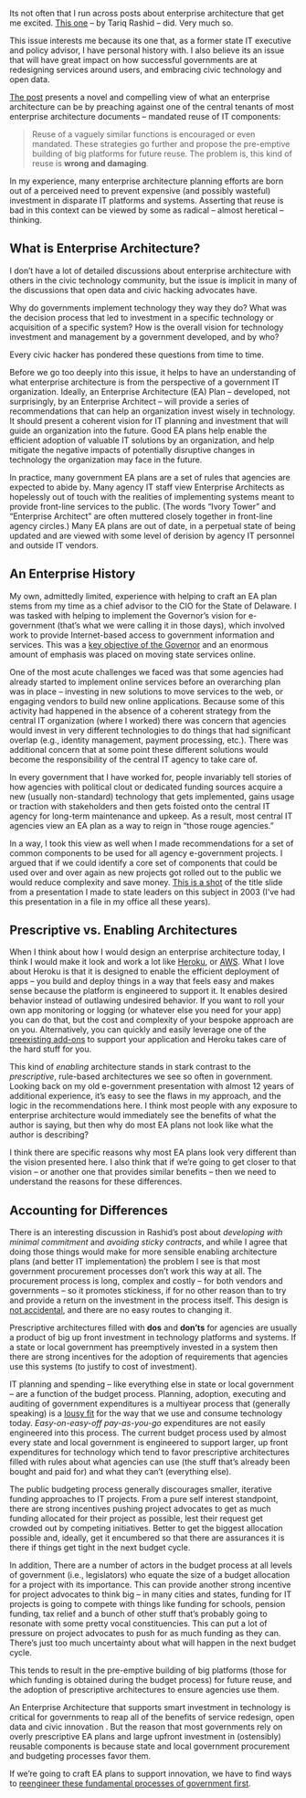Its not often that I run across posts about enterprise architecture that get me excited. [This one](https://medium.com/@postenterprise/the-abuse-of-reuse-96b2e0af01a7#.60vib6z9f) – by Tariq Rashid – did. Very much so.

This issue interests me because its one that, as a former state IT executive and policy advisor, I have personal history with. I also believe its an issue that will have great impact on how successful governments are at redesigning services around users, and embracing civic technology and open data.

[The post](https://medium.com/@postenterprise/the-abuse-of-reuse-96b2e0af01a7#.60vib6z9f) presents a novel and compelling view of what an enterprise architecture can be by preaching against one of the central tenants of most enterprise architecture documents – mandated reuse of IT components:

>Reuse of a vaguely similar functions is encouraged or even mandated. These strategies go further and propose the pre-emptive building of big platforms for future reuse. The problem is, this kind of reuse is **wrong and damaging**.

In my experience, many enterprise architecture planning efforts are born out of a perceived need to prevent expensive (and possibly wasteful) investment in disparate IT platforms and systems. Asserting that reuse is bad in this context can be viewed by some as radical – almost heretical – thinking.

## What is Enterprise Architecture?

I don’t have a lot of detailed discussions about enterprise architecture with others in the civic technology community, but the issue is implicit in many of the discussions that open data and civic hacking advocates have.

Why do governments implement technology they way they do? What was the decision process that led to investment in a specific technology or acquisition of a specific system? How is the overall vision for technology investment and management by a government developed, and by who?

Every civic hacker has pondered these questions from time to time.

Before we go too deeply into this issue, it helps to have an understanding of what enterprise architecture is from the perspective of a government IT organization. Ideally, an Enterprise Architecture (EA) Plan – developed, not surprisingly, by an Enterprise Architect – will provide a series of recommendations that can help an organization invest wisely in technology. It should present a coherent vision for IT planning and investment that will guide an organization into the future. Good EA plans help enable the efficient adoption of valuable IT solutions by an organization, and help mitigate the negative impacts of potentially disruptive changes in technology the organization may face in the future.

In practice, many government EA plans are a set of rules that agencies are expected to abide by. Many agency IT staff view Enterprise Architects as hopelessly out of touch with the realities of implementing systems meant to provide front-line services to the public. (The words “Ivory Tower” and “Enterprise Architect” are often muttered closely together in front-line agency circles.) Many EA plans are out of date, in a perpetual state of being updated and are viewed with some level of derision by agency IT personnel and outside IT vendors.

## An Enterprise History

My own, admittedly limited, experience with helping to craft an EA plan stems from my time as a chief advisor to the CIO for the State of Delaware. I was tasked with helping to implement the Governor’s vision for e-government (that’s what we were calling it in those days), which involved work to provide Internet-based access to government information and services. This was a [key objective of the Governor](http://www.govtech.com/featured/Delawares-Dynamic-Minner.html) and an enormous amount of emphasis was placed on moving state services online.

One of the most acute challenges we faced was that some agencies had already started to implement online services before an overarching plan was in place – investing in new solutions to move services to the web, or engaging vendors to build new online applications. Because some of this activity had happened in the absence of a coherent strategy from the central IT organization (where I worked) there was concern that agencies would invest in very different technologies to do things that had significant overlap (e.g., identity management, payment processing, etc.). There was additional concern that at some point these different solutions would become the responsibility of the central IT agency to take care of.

In every government that I have worked for, people invariably tell stories of how agencies with political clout or dedicated funding sources acquire a new (usually non-standard) technology that gets implemented, gains usage or traction with stakeholders and then gets foisted onto the central IT agency for long-term maintenance and upkeep. As a result, most central IT agencies view an EA plan as a way to reign in “those rouge agencies.”

In a way, I took this view as well when I made recommendations for a set of common components to be used for all agency e-government projects. I argued that if we could identify a core set of components that could be used over and over again as new projects got rolled out to the public we would reduce complexity and save money. [This is a shot](https://civicio.files.wordpress.com/2015/03/title-slide.jpg) of the title slide from a presentation I made to state leaders on this subject in 2003 (I’ve had this presentation in a file in my office all these years).

## Prescriptive vs. Enabling Architectures

When I think about how I would design an enterprise architecture today, I think I would make it look and work a lot like [Heroku](https://www.heroku.com/), or [AWS](http://aws.amazon.com/). What I love about Heroku is that it is designed to enable the efficient deployment of apps – you build and deploy things in a way that feels easy and makes sense because the platform is engineered to support it. It enables desired behavior instead of outlawing undesired behavior. If you want to roll your own app monitoring or logging (or whatever else you need for your app) you can do that, but the cost and complexity of your bespoke approach are on you. Alternatively, you can quickly and easily leverage one of the [preexisting add-ons](https://addons.heroku.com/) to support your application and Heroku takes care of the hard stuff for you.

This kind of *enabling* architecture stands in stark contrast to the *prescriptive*, rule-based architectures we see so often in government. Looking back on my old e-government presentation with almost 12 years of additional experience, it’s easy to see the flaws in my approach, and the logic in the recommendations here. I think most people with any exposure to enterprise architecture would immediately see the benefits of what the author is saying, but then why do most EA plans not look like what the author is describing?

I think there are specific reasons why most EA plans look very different than the vision presented here. I also think that if we’re going to get closer to that vision – or another one that provides similar benefits – then we need to understand the reasons for these differences.

## Accounting for Differences

There is an interesting discussion in Rashid’s post about *developing with minimal commitment* and *avoiding sticky contracts*, and while I agree that doing those things would make for more sensible enabling architecture plans (and better IT implementation) the problem I see is that most government procurement processes don’t work this way at all. The procurement process is long, complex and costly – for both vendors and governments – so it promotes stickiness, if for no other reason than to try and provide a return on the investment in the process itself. This design is [not accidental](three-hard-truths-for-government-procurement-reform.md), and there are no easy routes to changing it.

Prescriptive architectures filled with **dos** and **don’ts** for agencies are usually a product of big up front investment in technology platforms and systems. If a state or local government has preemptively invested in a system then there are strong incentives for the adoption of requirements that agencies use this systems (to justify to cost of investment).

IT planning and spending – like everything else in state or local government – are a function of the budget process. Planning, adoption, executing and auditing of government expenditures is a multiyear process that (generally speaking) is a [lousy fit](bizzaro-budgeting-and-public-sector-innovation.md) for the way that we use and consume technology today. *Easy-on-easy-off pay-as-you-go* expenditures are not easily engineered into this process. The current budget process used by almost every state and local government is engineered to support larger, up front expenditures for technology which tend to favor prescriptive architectures filled with rules about what agencies can use (the stuff that’s already been bought and paid for) and what they can’t (everything else).

The public budgeting process generally discourages smaller, iterative funding approaches to IT projects. From a pure self interest standpoint, there are strong incentives pushing project advocates to get as much funding allocated for their project as possible, lest their request get crowded out by competing initiatives. Better to get the biggest allocation possible and, ideally, get it encumbered so that there are assurances it is there if things get tight in the next budget cycle.

In addition, There are a number of actors in the budget process at all levels of government (i.e., legislators) who equate the size of a budget allocation for a project with its importance. This can provide another strong incentive for project advocates to think big – in many cities and states, funding for IT projects is going to compete with things like funding for schools, pension funding, tax relief and a bunch of other stuff that’s probably going to resonate with some pretty vocal constituencies. This can put a lot of pressure on project advocates to push for as much funding as they can. There’s just too much uncertainty about what will happen in the next budget cycle.

This tends to result in the pre-emptive building of big platforms (those for which funding is obtained during the budget process) for future reuse, and the adoption of prescriptive architectures to ensure agencies use them.

An Enterprise Architecture that supports smart investment in technology is critical for governments to reap all of the benefits of service redesign, open data and civic innovation . But the reason that most governments rely on overly prescriptive EA plans and large upfront investment in (ostensibly) reusable components is because state and local government procurement and budgeting processes favor them.

If we’re going to craft EA plans to support innovation, we have to find ways to [reengineer these fundamental processes of government first](built-to-fail).